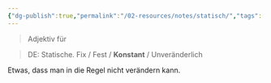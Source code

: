 ```yaml
---
{"dg-publish":true,"permalink":"/02-resources/notes/statisch/","tags":["bedeutung"],"noteIcon":"","updated":"2024-06-24T08:55:44.000+02:00"}
---
```


> Adjektiv für 
<div class="transclusion internal-embed is-loaded"><div class="markdown-embed">




>DE: Statische.
>Fix / Fest / **Konstant** / Unveränderlich

Etwas, dass man in die Regel nicht verändern kann.


</div></div>
